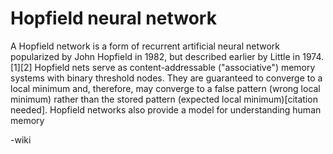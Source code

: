 # Hopfield neural network
 
 A Hopfield network is a form of recurrent artificial neural network popularized by John Hopfield in 1982, but described earlier by Little in 1974.[1][2] Hopfield nets serve as content-addressable ("associative") memory systems with binary threshold nodes. They are guaranteed to converge to a local minimum and, therefore, may converge to a false pattern (wrong local minimum) rather than the stored pattern (expected local minimum)[citation needed]. Hopfield networks also provide a model for understanding human memory 
 
 -wiki
